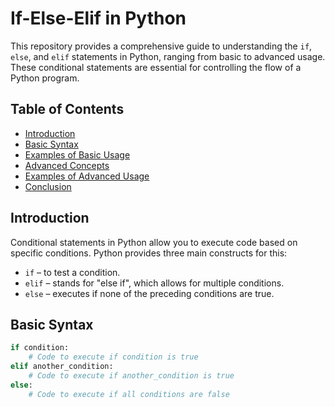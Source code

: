 # If-Else-Elif in Python

This repository provides a comprehensive guide to understanding the `if`, `else`, and `elif` statements in Python, ranging from basic to advanced usage. These conditional statements are essential for controlling the flow of a Python program.

## Table of Contents
- [Introduction](#introduction)
- [Basic Syntax](#basic-syntax)
- [Examples of Basic Usage](#examples-of-basic-usage)
- [Advanced Concepts](#advanced-concepts)
- [Examples of Advanced Usage](#examples-of-advanced-usage)
- [Conclusion](#conclusion)

## Introduction

Conditional statements in Python allow you to execute code based on specific conditions. Python provides three main constructs for this:

- `if` – to test a condition.
- `elif` – stands for "else if", which allows for multiple conditions.
- `else` – executes if none of the preceding conditions are true.

## Basic Syntax

```python
if condition:
    # Code to execute if condition is true
elif another_condition:
    # Code to execute if another_condition is true
else:
    # Code to execute if all conditions are false
